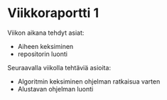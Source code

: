 # Viikkoraportti 1

Viikon aikana tehdyt asiat:
- Aiheen keksiminen
- repositorin luonti


Seuraavalla viikolla tehtäviä asioita:
- Algoritmin keksiminen ohjelman ratkaisua varten
- Alustavan ohjelman luonti

